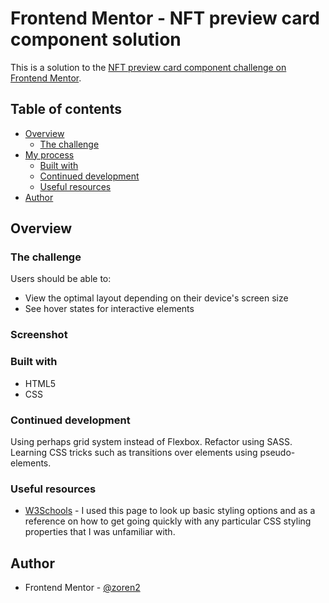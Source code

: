 # Frontend Mentor - NFT preview card component solution

This is a solution to the [NFT preview card component challenge on Frontend Mentor](https://www.frontendmentor.io/challenges/nft-preview-card-component-SbdUL_w0U).

## Table of contents

- [Overview](#overview)
  - [The challenge](#the-challenge)
- [My process](#my-process)
  - [Built with](#built-with)
  - [Continued development](#continued-development)
  - [Useful resources](#useful-resources)
- [Author](#author)

## Overview

### The challenge

Users should be able to:

- View the optimal layout depending on their device's screen size
- See hover states for interactive elements

### Screenshot

### Built with

- HTML5
- CSS

### Continued development

Using perhaps grid system instead of Flexbox. Refactor using SASS. Learning CSS tricks such as transitions over elements using pseudo-elements.

### Useful resources

- [W3Schools](https://www.w3schools.com) - I used this page to look up basic styling options and as a reference on how to get going quickly with any particular CSS styling properties that I was unfamiliar with.

## Author

- Frontend Mentor - [@zoren2](https://www.frontendmentor.io/profile/zoren2)
